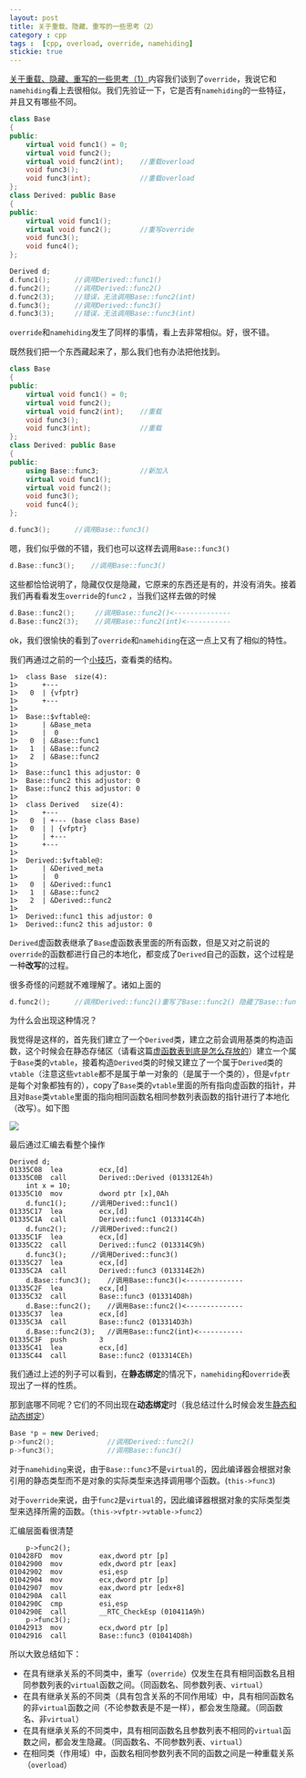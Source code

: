 ```yaml
---
layout: post
title: 关于重载、隐藏、重写的一些思考（2）
category : cpp
tags :  [cpp, overload, override, namehiding]
stickie: true
---
```


[关于重载、隐藏、重写的一些思考（1）](http://blog.csdn.net/qq_17550379/article/details/78436845)内容我们谈到了`override`，我说它和`namehiding`看上去很相似。我们先验证一下，它是否有`namehiding`的一些特征，并且又有哪些不同。

```c++
class Base
{
public:
	virtual void func1() = 0;
	virtual void func2();
	virtual void func2(int);	//重载overload
	void func3();
	void func3(int);			//重载overload
};
class Derived: public Base
{
public:
	virtual void func1();
	virtual void func2();		//重写override
	void func3();
	void func4();
};
```

```c++
Derived d;
d.func1();		//调用Derived::func1()
d.func2();		//调用Derived::func2()
d.func2(3);		//错误，无法调用Base::func2(int)
d.func3();		//调用Derived::func3()
d.func3(3);		//错误，无法调用Base::func3(int)
```

`override`和`namehiding`发生了同样的事情，看上去非常相似。好，很不错。

既然我们把一个东西藏起来了，那么我们也有办法把他找到。

```c++
class Base
{
public:
	virtual void func1() = 0;
	virtual void func2();
	virtual void func2(int);	//重载
	void func3();
	void func3(int);			//重载
};
class Derived: public Base
{
public:
	using Base::func3;			//新加入
	virtual void func1();
	virtual void func2();		
	void func3();
	void func4();
};
```

```c++
d.func3();		//调用Base::func3()
```

嗯，我们似乎做的不错，我们也可以这样去调用`Base::func3()`

```c++
d.Base::func3();	//调用Base::func3()
```

这些都恰恰说明了，隐藏仅仅是隐藏，它原来的东西还是有的，并没有消失。接着我们再看看发生`override`的`func2` ，当我们这样去做的时候

```c++
d.Base::func2();	 //调用Base::func2()<--------------
d.Base::func2(3);	 //调用Base::func2(int)<-----------
```

ok，我们很愉快的看到了`override`和`namehiding`在这一点上又有了相似的特性。

我们再通过之前的一个[小技巧](http://blog.csdn.net/qq_17550379/article/details/78097310)，查看类的结构。

```
1>  class Base	size(4):
1>  	+---
1>   0	| {vfptr}
1>  	+---
1>
1>  Base::$vftable@:
1>  	| &Base_meta
1>  	|  0
1>   0	| &Base::func1
1>   1	| &Base::func2
1>   2	| &Base::func2
1>
1>  Base::func1 this adjustor: 0
1>  Base::func2 this adjustor: 0
1>  Base::func2 this adjustor: 0
1>
1>  class Derived	size(4):
1>  	+---
1>   0	| +--- (base class Base)
1>   0	| | {vfptr}
1>  	| +---
1>  	+---
1>
1>  Derived::$vftable@:
1>  	| &Derived_meta
1>  	|  0
1>   0	| &Derived::func1
1>   1	| &Base::func2
1>   2	| &Derived::func2
1>
1>  Derived::func1 this adjustor: 0
1>  Derived::func2 this adjustor: 0
```

`Derived`虚函数表继承了`Base`虚函数表里面的所有函数，但是又对之前说的`override`的函数都进行自己的本地化，都变成了`Derived`自己的函数，这个过程是一种**改写**的过程。

很多奇怪的问题就不难理解了。诸如上面的

```c++
d.func2();		//调用Derived::func2()重写了Base::func2() 隐藏了Base::func2(int)
```

为什么会出现这种情况？

我觉得是这样的，首先我们建立了一个`Derived`类，建立之前会调用基类的构造函数，这个时候会在静态存储区（请看这篇[虚函数表到底是怎么存放的](http://blog.csdn.net/qq_17550379/article/details/78444081)）建立一个属于`Base`类的`vtable`，接着构造`Derived`类的时候又建立了一个属于`Derived`类的`vtable`（注意这些`vtable`都不是属于单一对象的（是属于一个类的），但是`vfptr`是每个对象都独有的），copy了`Base`类的`vtable`里面的所有指向虚函数的指针，并且对`Base`类`vtable`里面的指向相同函数名相同参数列表函数的指针进行了本地化（改写）。如下图

<a href="http://wx2.sinaimg.cn/mw690/af2d2659ly1fl85n9oxzrj20q00c274j.jpg" data-lightbox="roadtrip">
<img src="http://wx2.sinaimg.cn/mw690/af2d2659ly1fl85n9oxzrj20q00c274j.jpg" class="img-fluid">
</a>

最后通过汇编去看整个操作

```
Derived d;
01335C08  lea         ecx,[d]  
01335C0B  call        Derived::Derived (013312E4h)  
	int x = 10;
01335C10  mov         dword ptr [x],0Ah  
	d.func1();		//调用Derived::func1()
01335C17  lea         ecx,[d]  
01335C1A  call        Derived::func1 (013314C4h)  
	d.func2();		//调用Derived::func2()
01335C1F  lea         ecx,[d]  
01335C22  call        Derived::func2 (013314C9h)  
	d.func3();		//调用Derived::func3()
01335C27  lea         ecx,[d]  
01335C2A  call        Derived::func3 (013314E2h)  
	d.Base::func3();	//调用Base::func3()<--------------
01335C2F  lea         ecx,[d]  
01335C32  call        Base::func3 (013314D8h)  
	d.Base::func2();	//调用Base::func2()<--------------
01335C37  lea         ecx,[d]  
01335C3A  call        Base::func2 (013314D3h)  
	d.Base::func2(3);	//调用Base::func2(int)<-----------
01335C3F  push        3  
01335C41  lea         ecx,[d]  
01335C44  call        Base::func2 (013314CEh)  
```

我们通过上述的列子可以看到，在**静态绑定**的情况下，`namehiding`和`override`表现出了一样的性质。

那到底哪不同呢？它们的不同出现在**动态绑定**时（我总结过什么时候会发生[静态和动态绑定](http://blog.csdn.net/qq_17550379/article/details/78450245)）

```c++
Base *p = new Derived;
p->func2();				//调用Derived::func2()
p->func3();				//调用Base::func3()
```

对于`namehiding`来说，由于`Base::func3`不是`virtual`的，因此编译器会根据对象引用的静态类型而不是对象的实际类型来选择调用哪个函数。(`this->func3`)

对于`override`来说，由于`func2`是`virtual`的，因此编译器根据对象的实际类型类型来选择所需的函数。（`this->vfptr->vtable->func2`）

汇编层面看很清楚

```
	p->func2();
010428FD  mov         eax,dword ptr [p]  
01042900  mov         edx,dword ptr [eax]  
01042902  mov         esi,esp  
01042904  mov         ecx,dword ptr [p]  
01042907  mov         eax,dword ptr [edx+8]  
0104290A  call        eax  
0104290C  cmp         esi,esp  
0104290E  call        __RTC_CheckEsp (010411A9h)  
	p->func3();
01042913  mov         ecx,dword ptr [p]  
01042916  call        Base::func3 (010414D8h) 
```


所以大致总结如下：

- 在具有继承关系的不同类中，重写（`override`）仅发生在具有相同函数名且相同参数列表的`virtual`函数之间。（同函数名、同参数列表、`virtual`）
- 在具有继承关系的不同类（具有包含关系的不同作用域）中，具有相同函数名的非`virtual`函数之间（不论参数表是不是一样），都会发生隐藏。（同函数名、非`virtual`）
- 在具有继承关系的不同类中，具有相同函数名且参数列表不相同的`virtual`函数之间，都会发生隐藏。（同函数名、不同参数列表、`virtual`）
- 在相同类（作用域）中，函数名相同参数列表不同的函数之间是一种重载关系（`overload`）